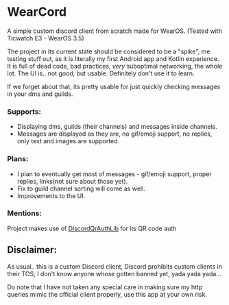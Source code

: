# WearCord
A simple custom discord client from scratch made for WearOS. (Tested with Ticwatch E3 - WearOS 3.5)

The project in its current state should be considered to be a "spike", me testing stuff out, 
as it is literally my first Android app and Kotlin experience.
It is full of dead code, bad practices, *very* suboptimal networking, the whole lot. The UI is.. not good, but usable.
Definitely don't use it to learn.

If we forget about that, its pretty usable for just quickly checking messages in your dms and guilds.

### Supports:
- Displaying dms, guilds (their channels) and messages inside channels.
- Messages are displayed as they are, no gif/emoji support, no replies, only text and images are supported.


### Plans:
- I plan to eventually get most of messages - gif/emoji support, proper replies, links(not sure about those yet).
- Fix to guild channel sorting will come as well.
- Improvements to the UI.


### Mentions:
Project makes use of [DiscordQrAuthLib](https://github.com/0x3C50/DiscordQrAuthLib) for its QR code auth


## Disclaimer:
As usual.. this is a custom Discord client, Discord prohibits custom clients in their TOS, I don't know anyone
whose gotten banned yet, yada yada yada...

Do note that I have not taken any special care in making sure my http queries mimic the official client properly,
use this app at your own risk.